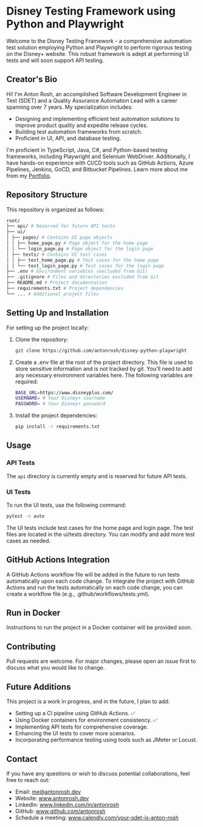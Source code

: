 # Disney Testing Framework using Python and Playwright

Welcome to the Disney Testing Framework - a comprehensive automation test solution employing Python and Playwright to perform rigorous testing on the Disney+ website. This robust framework is adept at performing UI tests and will soon support API testing.

## Creator's Bio

Hi! I'm Anton Rosh, an accomplished Software Development Engineer in Test (SDET) and a Quality Assurance Automation Lead with a career spanning over 7 years. My specialization includes:

- Designing and implementing efficient test automation solutions to improve product quality and expedite release cycles.
- Building test automation frameworks from scratch.
- Proficient in UI, API, and database testing.

I'm proficient in TypeScript, Java, C#, and Python-based testing frameworks, including Playwright and Selenium WebDriver. Additionally, I have hands-on experience with CI/CD tools such as GitHub Actions, Azure Pipelines, Jenkins, GoCD, and Bitbucket Pipelines. Learn more about me from my [Portfolio](https://antonrosh.dev).

## Repository Structure

This repository is organized as follows:

```bash
root/
├── api/ # Reserved for future API tests
├── ui/
│ ├── pages/ # Contains UI page objects
│ │ ├── home_page.py # Page object for the home page
│ │ └── login_page.py # Page object for the login page
│ ├── tests/ # Contains UI test cases
│ │ ├── test_home_page.py # Test cases for the home page
│ │ └── test_login_page.py # Test cases for the login page
├── .env # Environment variables (excluded from Git)
├── .gitignore # Files and directories excluded from Git
├── README.md # Project documentation
├── requirements.txt # Project dependencies
└── ... # Additional project files
```

## Setting Up and Installation

For setting up the project locally:

1. Clone the repository:

   ```bash
   git clone https://github.com/antonrosh/disney-python-playwright
   ```

2. Create a .env file at the root of the project directory. This file is used to store sensitive information and is not tracked by git. You'll need to add any necessary environment variables here. The following variables are required:

   ```bash
   BASE_URL=https://www.disneyplus.com/
   USERNAME= # Your Disney+ username
   PASSWORD= # Your Disney+ password
   ```

3. Install the project dependencies:

   ```bash
   pip install -r requirements.txt
   ```

## Usage

### API Tests

The `api` directory is currently empty and is reserved for future API tests.

### UI Tests

To run the UI tests, use the following command:

```bash
pytest -n auto
```

The UI tests include test cases for the home page and login page. The test files are located in the ui/tests directory. You can modify and add more test cases as needed.

## GitHub Actions Integration

A GitHub Actions workflow file will be added in the future to run tests automatically upon each code change. To integrate the project with GitHub Actions and run the tests automatically on each code change, you can create a workflow file (e.g., .github/workflows/tests.yml).

## Run in Docker

Instructions to run the project in a Docker container will be provided soon.

## Contributing

Pull requests are welcome. For major changes, please open an issue first to discuss what you would like to change.

## Future Additions

This project is a work in progress, and in the future, I plan to add:

- Setting up a CI pipeline using GitHub Actions. ✅
- Using Docker containers for environment consistency. ✅
- Implementing API tests for comprehensive coverage.
- Enhancing the UI tests to cover more scenarios.
- Incorporating performance testing using tools such as JMeter or Locust.

## Contact

If you have any questions or wish to discuss potential collaborations, feel free to reach out:

- Email: me@antonrosh.dev
- Website: www.antonrosh.dev
- LinkedIn: www.linkedin.com/in/antonrosh
- GitHub: www.github.com/antonrosh
- Schedule a meeting: www.calendly.com/your-sdet-is-anton-rosh
